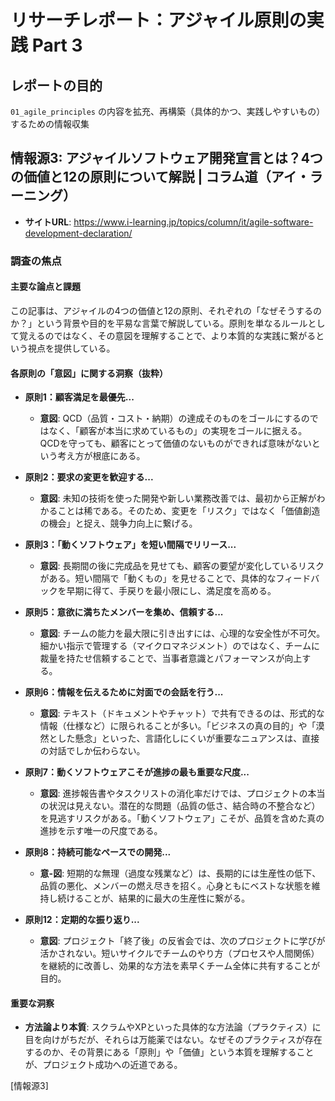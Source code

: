 # リサーチレポート：アジャイル原則の実践 Part 3

## レポートの目的
`01_agile_principles` の内容を拡充、再構築（具体的かつ、実践しやすいもの）するための情報収集

## 情報源3: アジャイルソフトウェア開発宣言とは？4つの価値と12の原則について解説 | コラム道（アイ・ラーニング）

*   **サイトURL**: https://www.i-learning.jp/topics/column/it/agile-software-development-declaration/

### 調査の焦点

#### 主要な論点と課題
この記事は、アジャイルの4つの価値と12の原則、それぞれの「なぜそうするのか？」という背景や目的を平易な言葉で解説している。原則を単なるルールとして覚えるのではなく、その意図を理解することで、より本質的な実践に繋がるという視点を提供している。

#### 各原則の「意図」に関する洞察（抜粋）

*   **原則1：顧客満足を最優先...**
    *   **意図**: QCD（品質・コスト・納期）の達成そのものをゴールにするのではなく、「顧客が本当に求めているもの」の実現をゴールに据える。QCDを守っても、顧客にとって価値のないものができれば意味がないという考え方が根底にある。

*   **原則2：要求の変更を歓迎する...**
    *   **意図**: 未知の技術を使った開発や新しい業務改善では、最初から正解がわかることは稀である。そのため、変更を「リスク」ではなく「価値創造の機会」と捉え、競争力向上に繋げる。

*   **原則3：「動くソフトウェア」を短い間隔でリリース...**
    *   **意図**: 長期間の後に完成品を見せても、顧客の要望が変化しているリスクがある。短い間隔で「動くもの」を見せることで、具体的なフィードバックを早期に得て、手戻りを最小限にし、満足度を高める。

*   **原則5：意欲に満ちたメンバーを集め、信頼する...**
    *   **意図**: チームの能力を最大限に引き出すには、心理的な安全性が不可欠。細かい指示で管理する（マイクロマネジメント）のではなく、チームに裁量を持たせ信頼することで、当事者意識とパフォーマンスが向上する。

*   **原則6：情報を伝えるために対面での会話を行う...**
    *   **意図**: テキスト（ドキュメントやチャット）で共有できるのは、形式的な情報（仕様など）に限られることが多い。「ビジネスの真の目的」や「漠然とした懸念」といった、言語化しにくいが重要なニュアンスは、直接の対話でしか伝わらない。

*   **原則7：動くソフトウェアこそが進捗の最も重要な尺度...**
    *   **意図**: 進捗報告書やタスクリストの消化率だけでは、プロジェクトの本当の状況は見えない。潜在的な問題（品質の低さ、結合時の不整合など）を見逃すリスクがある。「動くソフトウェア」こそが、品質を含めた真の進捗を示す唯一の尺度である。

*   **原則8：持続可能なペースでの開発...**
    *   **意-図**: 短期的な無理（過度な残業など）は、長期的には生産性の低下、品質の悪化、メンバーの燃え尽きを招く。心身ともにベストな状態を維持し続けることが、結果的に最大の生産性に繋がる。

*   **原則12：定期的な振り返り...**
    *   **意図**: プロジェクト「終了後」の反省会では、次のプロジェクトに学びが活かされない。短いサイクルでチームのやり方（プロセスや人間関係）を継続的に改善し、効果的な方法を素早くチーム全体に共有することが目的。

#### 重要な洞察
*   **方法論より本質**: スクラムやXPといった具体的な方法論（プラクティス）に目を向けがちだが、それらは万能薬ではない。なぜそのプラクティスが存在するのか、その背景にある「原則」や「価値」という本質を理解することが、プロジェクト成功への近道である。

[情報源3] 